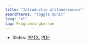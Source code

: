 ```yaml
---
title: "Introductie afstandssensor"
searchterms: "toggle 5Unit"
lang: "nl"
tag: ProgrammingLesson
---
```

 <ul>
 <li class="ng-binding">Slides:
 <a href="ProgrammingLessons/Afstandssensor.pptx">PPTX</a>,
 <a href="ProgrammingLessons/Afstandssensor.pdf">PDF</a>
 </li>
 </ul>
